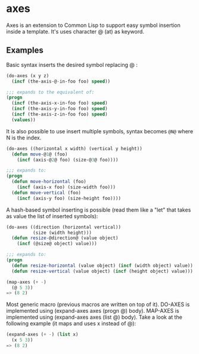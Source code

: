 # axes
Axes is an extension to Common Lisp to support easy symbol insertion inside
a template. It's uses character @ (at) as keyword.

## Examples
Basic syntax inserts the desired symbol replacing @ :
```lisp
(do-axes (x y z)
  (incf (the-axis-@-in-foo foo) speed))

;;; expands to the equivalent of:
(progn
  (incf (the-axis-x-in-foo foo) speed)
  (incf (the-axis-y-in-foo foo) speed)
  (incf (the-axis-z-in-foo foo) speed)
  (values))
```

It is also possible to use insert multiple symbols, syntax becomes `@N@` where N
is the index.
```lisp
(do-axes ((horizontal x width) (vertical y height))
  (defun move-@1@ (foo)
    (incf (axis-@2@ foo) (size-@3@ foo))))

;;; expands to:
(progn
  (defun move-horizontal (foo)
    (incf (axis-x foo) (size-width foo)))
  (defun move-vertical (foo)
    (incf (axis-y foo) (size-height foo))))
```

A hash-based symbol inserting is possible (read them like a "let" that takes
as value the list of inserted symbols):
```lisp
(do-axes ((direction (horizontal vertical))
          (size (width height)))
  (defun resize-@direction@ (value object)
    (incf (@size@ object) value)))

;;; expands to:
(progn
  (defun resize-horizontal (value object) (incf (width object) value))
  (defun resize-vertical (value object) (incf (height object) value)))
```

```lisp
(map-axes (+ -)
  (@ 5 3))
=> (8 2)
```

Most generic macro (previous macros are written on top of it).
DO-AXES is implemented using (expand-axes axes (progn @) body).
MAP-AXES is implemented using (expand-axes axes (list @) body).
Take a look at the following example (it maps and uses x instead of @):
```lisp
(expand-axes (+ -) (list x)
  (x 5 3))
=> (8 2)
```

